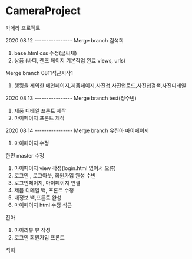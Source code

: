 # CameraProject
카메라 프로젝트

2020 08 12 ----------------
Merge branch 김석희
1. base.html css 수정(글씨체)
2. 상품 (바디, 렌즈 페이지 기본작업 완료 views, urls)

Merge branch 0811석근시작1
1. 랭킹을 제외한 메인페이지,제품페이지,사진첩,사진업로드,사진첩검색,사진디테일

2020 08 13 ----------------
Merge branch test(정수빈)
1. 제품 디테일 프론트 제작
2. 마이페이지 프론트 제작

2020 08 14 ----------------
Merge branch 유진아 마이페이지
1. 마이페이지 수정

한민 master 수정
1. 마이페이지 view 작성(login.html 없어서 오류)
2. 로그인 , 로그아웃, 회원가입 완성
수빈
1. 로그인페이지, 마이페이지 연결
2. 제품 디테일 백, 프론트 수정
3. 내정보 백,프론트 완성
4. 마이페이지 html 수정
석근

진아
1. 마이리뷰 뷰 작성
2. 로그인 회원가입 프론트

석희